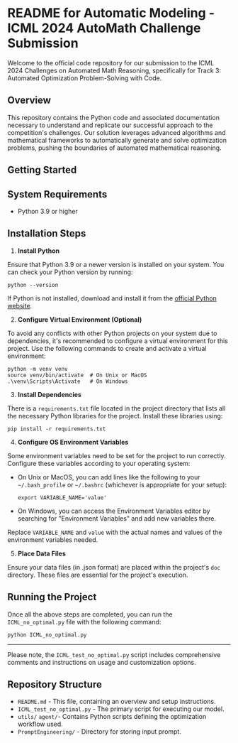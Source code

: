 # README for Automatic Modeling - ICML 2024 AutoMath Challenge Submission

Welcome to the official code repository for our submission to the ICML 2024 Challenges on Automated Math Reasoning, specifically for Track 3: Automated Optimization Problem-Solving with Code.

## Overview

This repository contains the Python code and associated documentation necessary to understand and replicate our successful approach to the competition's challenges. Our solution leverages advanced algorithms and mathematical frameworks to automatically generate and solve optimization problems, pushing the boundaries of automated mathematical reasoning.


## Getting Started

## System Requirements

- Python 3.9 or higher

## Installation Steps

1. **Install Python**

Ensure that Python 3.9 or a newer version is installed on your system. You can check your Python version by running:

```shell
python --version
```

If Python is not installed, download and install it from the [official Python website](https://www.python.org/downloads/).

2. **Configure Virtual Environment (Optional)**

To avoid any conflicts with other Python projects on your system due to dependencies, it's recommended to configure a virtual environment for this project. Use the following commands to create and activate a virtual environment:

```shell
python -m venv venv
source venv/bin/activate  # On Unix or MacOS
.\venv\Scripts\Activate   # On Windows
```

3. **Install Dependencies**

There is a `requirements.txt` file located in the project directory that lists all the necessary Python libraries for the project. Install these libraries using:

```shell
pip install -r requirements.txt
```

4. **Configure OS Environment Variables**

Some environment variables need to be set for the project to run correctly. Configure these variables according to your operating system:

- On Unix or MacOS, you can add lines like the following to your `~/.bash_profile` or `~/.bashrc` (whichever is appropriate for your setup):

    ```shell
    export VARIABLE_NAME='value'
    ```

- On Windows, you can access the Environment Variables editor by searching for "Environment Variables" and add new variables there.

Replace `VARIABLE_NAME` and `value` with the actual names and values of the environment variables needed.

5. **Place Data Files**

Ensure your data files (in .json format) are placed within the project's `doc` directory. These files are essential for the project's execution.

## Running the Project

Once all the above steps are completed, you can run the `ICML_no_optimal.py` file with the following command:

```shell
python ICML_no_optimal.py
```
---

Please note, the `ICML_test_no_optimal.py` script includes comprehensive comments and instructions on usage and customization options.

## Repository Structure

- `README.md` - This file, containing an overview and setup instructions.
- `ICML_test_no_optimal.py` - The primary script for executing our model.
- `utils/` `agent/`- Contains Python scripts defining the optimization workflow used.
- `PromptEngineering/` - Directory for storing input prompt.


